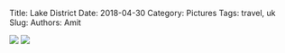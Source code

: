 Title: Lake District
Date: 2018-04-30
Category: Pictures
Tags: travel, uk
Slug: 
Authors: Amit

<div class="imagepost">
<img src="/images/lake_district1.jpg" class="imageitem large" />
<img src="/images/lake_district2.jpg" class="imageitem large" />
</div>
